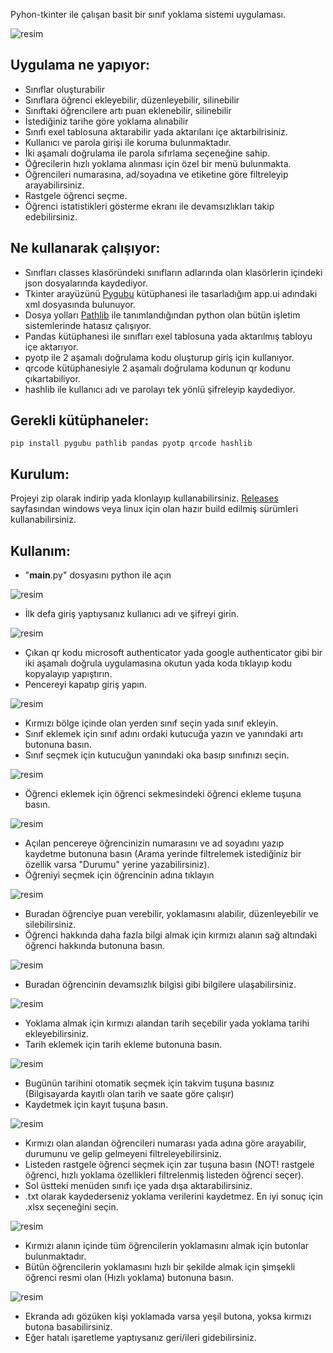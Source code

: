 Pyhon-tkinter ile çalışan basit bir sınıf yoklama sistemi uygulaması.

![resim](https://github.com/user-attachments/assets/9d621582-4518-4f6d-94ef-928a5b408201)

## Uygulama ne yapıyor:
- Sınıflar oluşturabilir
- Sınıflara öğrenci ekleyebilir, düzenleyebilir, silinebilir
- Sınıftaki öğrencilere artı puan eklenebilir, silinebilir
- İstediğiniz tarihe göre yoklama alınabilir
- Sınıfı exel tablosuna aktarabilir yada aktarılanı içe aktarbilrisiniz.
- Kullanıcı ve parola girişi ile koruma bulunmaktadır.
- İki aşamalı doğrulama ile parola sıfırlama seçeneğine sahip.
- Öğrecilerin hızlı yoklama alınması için özel bir menü bulunmakta.
- Öğrencileri numarasına, ad/soyadına ve etiketine göre filtreleyip arayabilirsiniz.
- Rastgele öğrenci seçme.
- Öğrenci istatistikleri gösterme ekranı ile devamsızlıkları takip edebilirsiniz.

## Ne kullanarak çalışıyor:
- Sınıfları classes klasöründeki sınıfların adlarında olan klasörlerin içindeki json dosyalarında kaydediyor.
- Tkinter arayüzünü [Pygubu](https://github.com/alejandroautalan/pygubu) kütüphanesi ile tasarladığım app.ui adındaki xml dosyasında bulunuyor.
- Dosya yolları [Pathlib](https://pypi.org/project/pathlib/) ile tanımlandığından python olan bütün işletim sistemlerinde hatasız çalışıyor.
- Pandas kütüphanesi ile sınıfları exel tablosuna yada aktarılmış tabloyu içe aktarıyor.
- pyotp ile 2 aşamalı doğrulama kodu oluşturup giriş için kullanıyor.
- qrcode kütüphanesiyle 2 aşamalı doğrulama kodunun qr kodunu çıkartabiliyor.
- hashlib ile kullanıcı adı ve parolayı tek yönlü şifreleyip kaydediyor.

## Gerekli kütüphaneler:
```
pip install pygubu pathlib pandas pyotp qrcode hashlib
```
## Kurulum:
Projeyi zip olarak indirip yada klonlayıp kullanabilirsiniz. [Releases](https://github.com/YousefHUT/YHUT-classroom/releases) sayfasından windows veya linux için olan hazır build edilmiş sürümleri kullanabilirsiniz.

## Kullanım:
- "__main__.py" dosyasını python ile açın

![resim](https://github.com/user-attachments/assets/669b1ddb-35e0-4f84-9c58-7d94a99f2136)
- İlk defa giriş yaptıysanız kullanıcı adı ve şifreyi girin.

![resim](https://github.com/user-attachments/assets/09bded4c-db2d-47c7-9861-ec4b0e2fe3fc)
- Çıkan qr kodu microsoft authenticator yada google authenticator gibi bir iki aşamalı doğrula uygulamasına okutun yada koda tıklayıp kodu kopyalayıp yapıştırın.
- Pencereyi kapatıp giriş yapın.

![resim](https://github.com/user-attachments/assets/0ef33d7c-33a5-46bc-9447-9cafbce15373)
- Kırmızı bölge içinde olan yerden sınıf seçin yada sınıf ekleyin.
- Sınıf eklemek için sınıf adını ordaki kutucuğa yazın ve yanındaki artı butonuna basın.
- Sınıf seçmek için kutucuğun yanındaki oka basıp sınıfınızı seçin.

![resim](https://github.com/user-attachments/assets/8403a11d-8b9f-409f-9d54-22848960d8c5)
- Öğrenci eklemek için öğrenci sekmesindeki öğrenci ekleme tuşuna basın.

![resim](https://github.com/user-attachments/assets/defe1a01-c2f2-4d78-bcc2-ed060aa79edf)
- Açılan pencereye öğrencinizin numarasını ve ad soyadını yazıp kaydetme butonuna basın (Arama yerinde filtrelemek istediğiniz bir özellik varsa "Durumu" yerine yazabilirsiniz).
- Öğreniyi seçmek için öğrencinin adına tıklayın

![resim](https://github.com/user-attachments/assets/550685fd-2366-4c5c-a060-fa8c33a02e8d)
- Buradan öğrenciye puan verebilir, yoklamasını alabilir, düzenleyebilir ve silebilirsiniz.
- Öğrenci hakkında daha fazla bilgi almak için kırmızı alanın sağ altındaki öğrenci hakkında butonuna basın.

![resim](https://github.com/user-attachments/assets/71192dc4-2a9d-4989-8ee5-a39917e805fc)
- Buradan öğrencinin devamsızlık bilgisi gibi bilgilere ulaşabilirsiniz.


![resim](https://github.com/user-attachments/assets/ca104404-ba75-4833-969a-64fd05783066)
- Yoklama almak için kırmızı alandan tarih seçebilir yada yoklama tarihi ekleyebilirsiniz.
- Tarih eklemek için tarih ekleme butonuna basın.

![resim](https://github.com/user-attachments/assets/6c030a8e-4f61-497f-a8f1-6f5f65e544eb)
- Bugünün tarihini otomatik seçmek için takvim tuşuna basınız (Bilgisayarda kayıtlı olan tarih ve saate göre çalışır)
- Kaydetmek için kayıt tuşuna basın.

![resim](https://github.com/user-attachments/assets/bcd80482-3300-4191-8538-8ffa7fdd9302)
- Kırmızı olan alandan öğrencileri numarası yada adına göre arayabilir, durumunu ve gelip gelmeyeni filtreleyebilirsiniz.
- Listeden rastgele öğrenci seçmek için zar tuşuna basın (NOT! rastgele öğrenci, hızlı yoklama özellikleri filtrelenmiş listeden öğrenci seçer).
- Sol üstteki menüden sınıfı içe yada dışa aktarabilirsiniz.
- .txt olarak kaydederseniz yoklama verilerini kaydetmez. En iyi sonuç için .xlsx seçeneğini seçin.

![resim](https://github.com/user-attachments/assets/22387630-782f-4078-9ace-98a4afbbc965)
- Kırmızı alanın içinde tüm öğrencilerin yoklamasını almak için butonlar bulunmaktadır.
- Bütün öğrencilerin yoklamasını hızlı bir şekilde almak için şimşekli öğrenci resmi olan (Hızlı yoklama) butonuna basın.

![resim](https://github.com/user-attachments/assets/fbd54635-4bfb-483d-9af9-d57fe109e693)
- Ekranda adı gözüken kişi yoklamada varsa yeşil butona, yoksa kırmızı butona basabilirsiniz.
- Eğer hatalı işaretleme yaptıysanız geri/ileri gidebilirsiniz.
